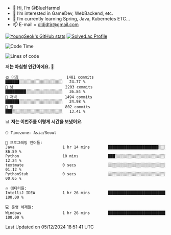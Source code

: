 - 👋 Hi, I’m @BlueHarmel
- 👀 I’m interested in GameDev, WebBackend, etc.
- 🌱 I’m currently learning Spring, Java, Kubernetes ETC...
- 📫 E-mail = dldjdtjr@gmail.com

[![YoungSeok's GitHub stats](https://github-readme-stats.vercel.app/api?username=BlueHarmel&show_icons=true&theme=transparent)](https://github.com/anuraghazra/github-readme-stats)
[![Solved.ac Profile](http://mazassumnida.wtf/api/v2/generate_badge?boj=dldjdtjr)](https://solved.ac/dldjdtjr/)

<!--START_SECTION:waka-->
![Code Time](http://img.shields.io/badge/Code%20Time-801%20hrs%2031%20mins-blue)

![Lines of code](https://img.shields.io/badge/%EC%A0%80%EB%8A%94%20%EC%97%AC%ED%83%9C%EA%B9%8C%EC%A7%80%20-46.7%20million%20%EC%A4%84%EC%9D%98%20%EC%BD%94%EB%93%9C%EB%A5%BC%20%EC%9E%91%EC%84%B1%ED%96%88%EC%96%B4%EC%9A%94.-blue)

**저는 아침형 인간이에요. 🐤** 

```text
🌞 아침                     1481 commits        ██████░░░░░░░░░░░░░░░░░░░   24.77 % 
🌆 낮　                     2203 commits        █████████░░░░░░░░░░░░░░░░   36.84 % 
🌃 저녁                     1494 commits        ██████░░░░░░░░░░░░░░░░░░░   24.98 % 
🌙 밤　                     802 commits         ███░░░░░░░░░░░░░░░░░░░░░░   13.41 % 
```


📊 **저는 이번주를 이렇게 시간을 보냈어요.** 

```text
🕑︎ Timezone: Asia/Seoul

💬 프로그래밍 언어들: 
Java                     1 hr 14 mins        ██████████████████████░░░   86.59 % 
Python                   10 mins             ███░░░░░░░░░░░░░░░░░░░░░░   12.24 % 
textmate                 0 secs              ░░░░░░░░░░░░░░░░░░░░░░░░░   01.12 % 
PythonStub               0 secs              ░░░░░░░░░░░░░░░░░░░░░░░░░   00.05 % 

🔥 에디터들: 
IntelliJ IDEA            1 hr 26 mins        █████████████████████████   100.00 % 

💻 운영 체제들: 
Windows                  1 hr 26 mins        █████████████████████████   100.00 % 
```


 Last Updated on 05/12/2024 18:51:41 UTC
<!--END_SECTION:waka-->
<!---
BlueHarmel/BlueHarmel is a ✨ special ✨ repository because its `README.md` (this file) appears on your GitHub profile.
You can click the Preview link to take a look at your changes.
--->

